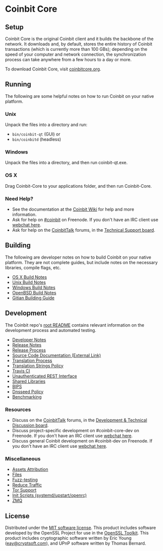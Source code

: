 Coinbit Core
=============

Setup
---------------------
Coinbit Core is the original Coinbit client and it builds the backbone of the network. It downloads and, by default, stores the entire history of Coinbit transactions (which is currently more than 100 GBs); depending on the speed of your computer and network connection, the synchronization process can take anywhere from a few hours to a day or more.

To download Coinbit Core, visit [coinbitcore.org](https://coinbitcore.org/en/releases/).

Running
---------------------
The following are some helpful notes on how to run Coinbit on your native platform.

### Unix

Unpack the files into a directory and run:

- `bin/coinbit-qt` (GUI) or
- `bin/coinbitd` (headless)

### Windows

Unpack the files into a directory, and then run coinbit-qt.exe.

### OS X

Drag Coinbit-Core to your applications folder, and then run Coinbit-Core.

### Need Help?

* See the documentation at the [Coinbit Wiki](https://en.coinbit.it/wiki/Main_Page)
for help and more information.
* Ask for help on [#coinbit](http://webchat.freenode.net?channels=coinbit) on Freenode. If you don't have an IRC client use [webchat here](http://webchat.freenode.net?channels=coinbit).
* Ask for help on the [CoinbitTalk](https://coinbittalk.org/) forums, in the [Technical Support board](https://coinbittalk.org/index.php?board=4.0).

Building
---------------------
The following are developer notes on how to build Coinbit on your native platform. They are not complete guides, but include notes on the necessary libraries, compile flags, etc.

- [OS X Build Notes](build-osx.md)
- [Unix Build Notes](build-unix.md)
- [Windows Build Notes](build-windows.md)
- [OpenBSD Build Notes](build-openbsd.md)
- [Gitian Building Guide](gitian-building.md)

Development
---------------------
The Coinbit repo's [root README](/README.md) contains relevant information on the development process and automated testing.

- [Developer Notes](developer-notes.md)
- [Release Notes](release-notes.md)
- [Release Process](release-process.md)
- [Source Code Documentation (External Link)](https://dev.visucore.com/coinbit/doxygen/)
- [Translation Process](translation_process.md)
- [Translation Strings Policy](translation_strings_policy.md)
- [Travis CI](travis-ci.md)
- [Unauthenticated REST Interface](REST-interface.md)
- [Shared Libraries](shared-libraries.md)
- [BIPS](bips.md)
- [Dnsseed Policy](dnsseed-policy.md)
- [Benchmarking](benchmarking.md)

### Resources
* Discuss on the [CoinbitTalk](https://coinbittalk.org/) forums, in the [Development & Technical Discussion board](https://coinbittalk.org/index.php?board=6.0).
* Discuss project-specific development on #coinbit-core-dev on Freenode. If you don't have an IRC client use [webchat here](http://webchat.freenode.net/?channels=coinbit-core-dev).
* Discuss general Coinbit development on #coinbit-dev on Freenode. If you don't have an IRC client use [webchat here](http://webchat.freenode.net/?channels=coinbit-dev).

### Miscellaneous
- [Assets Attribution](assets-attribution.md)
- [Files](files.md)
- [Fuzz-testing](fuzzing.md)
- [Reduce Traffic](reduce-traffic.md)
- [Tor Support](tor.md)
- [Init Scripts (systemd/upstart/openrc)](init.md)
- [ZMQ](zmq.md)

License
---------------------
Distributed under the [MIT software license](/COPYING).
This product includes software developed by the OpenSSL Project for use in the [OpenSSL Toolkit](https://www.openssl.org/). This product includes
cryptographic software written by Eric Young ([eay@cryptsoft.com](mailto:eay@cryptsoft.com)), and UPnP software written by Thomas Bernard.
